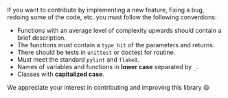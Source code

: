 If you want to contribute by implementing a new feature, fixing a bug,
redoing some of the code, etc. you must follow the following conventions:

* Functions with an average level of complexity upwards should contain a brief description.
* The functions must contain a ``type hit`` of the parameters and returns.
* There should be tests in ``unittest`` or doctest for routine.
* Must meet the standard ``pylint`` and ``flake8``.
* Names of variables and functions in **lower case** separated by ``_``.
* Classes with **capitalized case**.

We appreciate your interest in contributing and improving this library :smiley:
